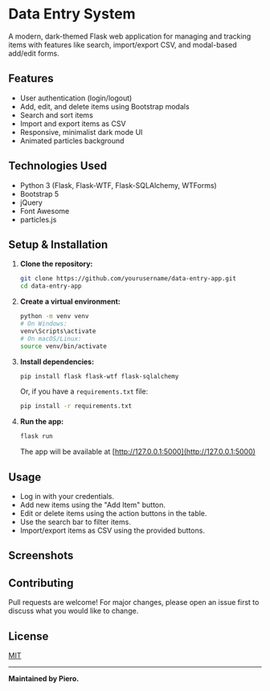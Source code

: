 # Data Entry System

A modern, dark-themed Flask web application for managing and tracking items with features like search, import/export CSV, and modal-based add/edit forms.

## Features
- User authentication (login/logout)
- Add, edit, and delete items using Bootstrap modals
- Search and sort items
- Import and export items as CSV
- Responsive, minimalist dark mode UI
- Animated particles background

## Technologies Used
- Python 3 (Flask, Flask-WTF, Flask-SQLAlchemy, WTForms)
- Bootstrap 5
- jQuery
- Font Awesome
- particles.js

## Setup & Installation

1. **Clone the repository:**
   ```sh
   git clone https://github.com/yourusername/data-entry-app.git
   cd data-entry-app
   ```
2. **Create a virtual environment:**
   ```sh
   python -m venv venv
   # On Windows:
   venv\Scripts\activate
   # On macOS/Linux:
   source venv/bin/activate
   ```
3. **Install dependencies:**
   ```sh
   pip install flask flask-wtf flask-sqlalchemy
   ```
   Or, if you have a `requirements.txt` file:
   ```sh
   pip install -r requirements.txt
   ```
4. **Run the app:**
   ```sh
   flask run
   ```
   The app will be available at [http://127.0.0.1:5000](http://127.0.0.1:5000)

## Usage
- Log in with your credentials.
- Add new items using the "Add Item" button.
- Edit or delete items using the action buttons in the table.
- Use the search bar to filter items.
- Import/export items as CSV using the provided buttons.

## Screenshots
<!-- Optionally add screenshots here -->

## Contributing
Pull requests are welcome! For major changes, please open an issue first to discuss what you would like to change.

## License
[MIT](LICENSE)

---

**Maintained by Piero.**
